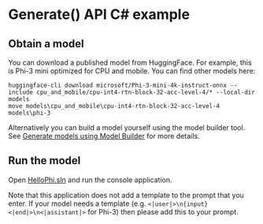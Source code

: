 # Generate() API C# example 

## Obtain a model

You can download a published model from HuggingFace. For example, this is Phi-3 mini optimized for CPU and mobile. You can find other models here: 

```script
huggingface-cli download microsoft/Phi-3-mini-4k-instruct-onnx --include cpu_and_mobile/cpu-int4-rtn-block-32-acc-level-4/* --local-dir models
move models\cpu_and_mobile\cpu-int4-rtn-block-32-acc-level-4 models\phi-3
```

Alternatively you can build a model yourself using the model builder tool. See [Generate models using Model Builder](https://onnxruntime.ai/docs/genai/howto/build-model.html) for more details.


## Run the model

Open [HelloPhi.sln](HelloPhi.sln) and run the console application.

Note that this application does not add a template to the prompt that you enter. If your model needs a template (e.g. `<|user|>\n{input} <|end|>\n<|assistant|>` for Phi-3) then please add this to your prompt.
